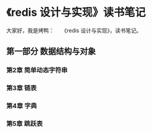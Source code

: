 # 《redis 设计与实现》读书笔记

大家好，我是烤鸭：
&nbsp;&nbsp;&nbsp;&nbsp;《redis 设计与实现》，读书笔记。

##  第一部分 数据结构与对象

### 第2章 简单动态字符串



### 第3章 链表



### 第4章 字典







### 第5章 跳跃表
